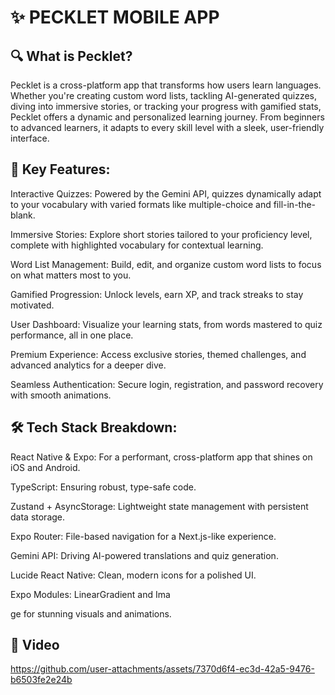 # ✨ PECKLET MOBILE APP
## 🔍 What is Pecklet?
Pecklet is a cross-platform app that transforms how users learn languages. Whether you're creating custom word lists, tackling AI-generated quizzes, diving into immersive stories, or tracking your progress with gamified stats, Pecklet offers a dynamic and personalized learning journey. From beginners to advanced learners, it adapts to every skill level with a sleek, user-friendly interface.
## 🚀 Key Features:

Interactive Quizzes: Powered by the Gemini API, quizzes dynamically adapt to your vocabulary with varied formats like multiple-choice and fill-in-the-blank.

Immersive Stories: Explore short stories tailored to your proficiency level, complete with highlighted vocabulary for contextual learning.

Word List Management: Build, edit, and organize custom word lists to focus on what matters most to you.

Gamified Progression: Unlock levels, earn XP, and track streaks to stay motivated.

User Dashboard: Visualize your learning stats, from words mastered to quiz performance, all in one place.

Premium Experience: Access exclusive stories, themed challenges, and advanced analytics for a deeper dive.

Seamless Authentication: Secure login, registration, and password recovery with smooth animations.

## 🛠 Tech Stack Breakdown:

React Native & Expo: For a performant, cross-platform app that shines on iOS and Android.

TypeScript: Ensuring robust, type-safe code.

Zustand + AsyncStorage: Lightweight state management with persistent data storage.

Expo Router: File-based navigation for a Next.js-like experience.

Gemini API: Driving AI-powered translations and quiz generation.

Lucide React Native: Clean, modern icons for a polished UI.

Expo Modules: LinearGradient and Ima

ge for stunning visuals and animations.

## 📸 Video
https://github.com/user-attachments/assets/7370d6f4-ec3d-42a5-9476-b6503fe2e24b 
